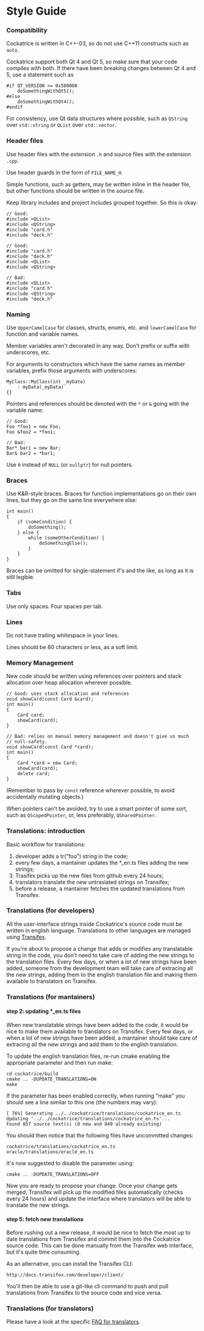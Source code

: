 # Style Guide #

### Compatibility ###

Cockatrice is written in C++-03, so do not use C++11 constructs such as `auto`.

Cockatrice support both Qt 4 and Qt 5, so make sure that your code compiles
with both. If there have been breaking changes between Qt 4 and 5, use a
statement such as

    #if QT_VERSION >= 0x500000
        doSomethingWithQt5();
    #else
        doSomethingWithQt4();
    #endif

For consistency, use Qt data structures where possible, such as `QString` over
`std::string` or `QList` over `std::vector`.

### Header files ###

Use header files with the extension `.h` and source files with the extension
`.cpp`.

Use header guards in the form of `FILE_NAME_H`.

Simple functions, such as getters, may be written inline in the header file,
but other functions should be written in the source file.

Keep library includes and project includes grouped together. So this is okay:

    // Good:
    #include <QList>
    #include <QString>
    #include "card.h"
    #include "deck.h"

    // Good:
    #include "card.h"
    #include "deck.h"
    #include <QList>
    #include <QString>

    // Bad:
    #include <QList>
    #include "card.h"
    #include <QString>
    #include "deck.h"

### Naming ###

Use `UpperCamelCase` for classes, structs, enums, etc. and `lowerCamelCase` for
function and variable names.

Member variables aren't decorated in any way. Don't prefix or suffix with
underscores, etc.

For arguments to constructors which have the same names as member variables,
prefix those arguments with underscores:

    MyClass::MyClass(int _myData)
        : myData(_myData)
    {}

Pointers and references should be denoted with the `*` or `&` going with the
variable name:

    // Good:
    Foo *foo1 = new Foo;
    Foo &foo2 = *foo1;

    // Bad:
    Bar* bar1 = new Bar;
    Bar& bar2 = *bar1;

Use `0` instead of `NULL` (or `nullptr`) for null pointers.

### Braces ###

Use K&R-style braces. Braces for function implementations go on their own
lines, but they go on the same line everywhere else:

    int main()
    {
        if (someCondition) {
            doSomething();
        } else {
            while (someOtherCondition) {
                doSomethingElse();
            }
        }
    }

Braces can be omitted for single-statement if's and the like, as long as it is
still legible.

### Tabs ###

Use only spaces. Four spaces per tab.

### Lines ###

Do not have trailing whitespace in your lines.

Lines should be 80 characters or less, as a soft limit.

### Memory Management ###

New code should be written using references over pointers and stack allocation
over heap allocation wherever possible.

    // Good: uses stack allocation and references
    void showCard(const Card &card);
    int main()
    {
        Card card;
        showCard(card);
    }

    // Bad: relies on manual memory management and doesn't give us much
    // null-safety.
    void showCard(const Card *card);
    int main()
    {
        Card *card = new Card;
        showCard(card);
        delete card;
    }

(Remember to pass by `const` reference wherever possible, to avoid accidentally
mutating objects.)

When pointers can't be avoided, try to use a smart pointer of some sort, such
as `QScopedPointer`, or, less preferably, `QSharedPointer`.

### Translations: introduction ###

Basic workflow for translations:
 1. developer adds a tr("foo") string in the code;
 2. every few days, a mantainer updates the *_en.ts files adding the new strings;
 3. Trasifex picks up the new files from github every 24 hours;
 4. translators translate the new untraslated strings on Transifex;
 5. before a release, a mantainer fetches the updated translations from Transifex.

### Translations (for developers) ###

All the user-interface strings inside Cockatrice's source code must be written in
english language. Translations to other languages are managed using [Transifex](https://www.transifex.com/projects/p/cockatrice/).

If you're about to propose a change that adds or modifies any translatable string
in the code, you don't need to take care of adding the new strings to the
translation files. Every few days, or when a lot of new strings have been added, 
someone from the development team will take care of extracing all the new strings,
adding them to the english translation file and making them available to
translators on Transifex.

### Translations (for mantainers) ###

#### step 2: updating *_en.ts files ####

When new translatable strings have been added to the code, it would be nice to
make them available to translators on Transifex. Every few days, or when a lot
of new strings have been added, a mantainer should take care of extracing all
the new strings and add them to the english translation.

To update the english translation files, re-run cmake enabling the appropriate
parameter and then run make:

    cd cockatrice/build
    cmake .. -DUPDATE_TRANSLATIONS=ON
    make

If the parameter has been enabled correctly, when running "make" you should see
a line similar to this one (the numbers may vary):

    [ 76%] Generating ../../cockatrice/translations/cockatrice_en.ts
    Updating '../../cockatrice/translations/cockatrice_en.ts'...
    Found 857 source text(s) (8 new and 849 already existing)

You should then notice that the following files have uncommitted changes:

    cockatrice/translations/cockatrice_en.ts
    oracle/translations/oracle_en.ts

It's now suggested to disable the parameter using:

    cmake .. -DUPDATE_TRANSLATIONS=OFF

Now you are ready to propose your change. Once your change gets merged, 
Transifex will pick up the modified files automatically (checks every 24 hours)
and update the interface where translators will be able to translate the new
strings.

#### step 5: fetch new translations ####

Before rushing out a new release, it would be nice to fetch the most up to date
translations from Transifex and commit them into the Cockatrice source code.
This can be done manually from the Transifex web interface, but it's quite time
consuming.

As an alternative, you can install the Transifex CLI: 
    
    http://docs.transifex.com/developer/client/

You'll then be able to use a git-like cli command to push and pull translations
from Transifex to the source code and vice versa.

### Translations (for translators) ###

Please have a look at the specific [FAQ for translators](https://github.com/Cockatrice/Cockatrice/wiki/Translation-FAQ).
